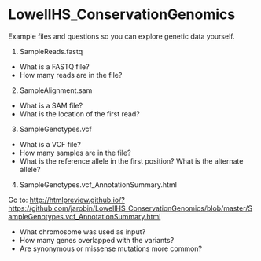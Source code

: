 # LowellHS_ConservationGenomics
Example files and questions so you can explore genetic data yourself.


1. SampleReads.fastq

  - What is a FASTQ file?
  - How many reads are in the file?


2. SampleAlignment.sam

  - What is a SAM file?
  - What is the location of the first read?


3. SampleGenotypes.vcf

  - What is a VCF file?
  - How many samples are in the file?
  - What is the reference allele in the first position? What is the alternate allele?


4. SampleGenotypes.vcf_AnnotationSummary.html

 Go to: http://htmlpreview.github.io/?https://github.com/jarobin/LowellHS_ConservationGenomics/blob/master/SampleGenotypes.vcf_AnnotationSummary.html 

  - What chromosome was used as input?
  - How many genes overlapped with the variants?
  - Are synonymous or missense mutations more common?

